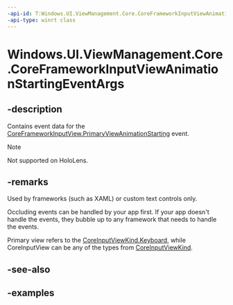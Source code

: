 ```yaml
---
-api-id: T:Windows.UI.ViewManagement.Core.CoreFrameworkInputViewAnimationStartingEventArgs
-api-type: winrt class
---
```


# Windows.UI.ViewManagement.Core.CoreFrameworkInputViewAnimationStartingEventArgs

<!--
public sealed class CoreFrameworkInputViewAnimationStartingEventArgs
-->

## -description

Contains event data for the [CoreFrameworkInputView.PrimaryViewAnimationStarting](coreframeworkinputview_primaryviewanimationstarting.md) event.

> [!NOTE]
> Not supported on HoloLens.

## -remarks

Used by frameworks (such as XAML) or custom text controls only.

Occluding events can be handled by your app first. If your app doesn't handle the events, they bubble up to any framework that needs to handle the events.

Primary view refers to the [CoreInputViewKind.Keyboard](coreinputviewkind.md#-field-keyboard1), while CoreInputView can be any of the types from [CoreInputViewKind](coreinputviewkind.md).

## -see-also

## -examples
